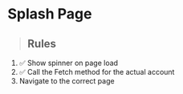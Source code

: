 # Splash Page

> ## Rules
1. ✅ Show spinner on page load
2. ✅ Call the Fetch method for the actual account
3. Navigate to the correct page